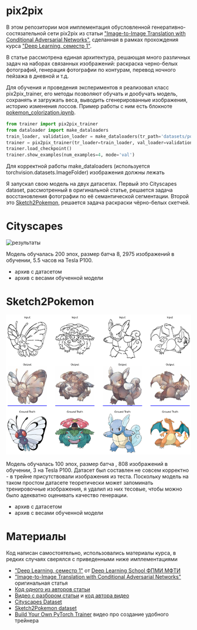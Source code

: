 # pix2pix
В этом репозитории моя имплементация обусловленной генеративно-состязательной сети pix2pix из статьи ["Image-to-Image Translation with Conditional Adversarial Networks"](https://arxiv.org/abs/1611.07004), сделанная в рамках прохождения курса ["Deep Learning, семестр 1"](https://stepik.org/course/91157/).

В статье рассмотрена единая архитектура, решающая много различных задач на наборах связанных изображений: раскраска черно-белых фотографий, генерация фотографии по контурам, перевод ночного пейзажа в дневной и т.д.

Для обучения и проведения экспериментов я реализовал класс pix2pix_trainer, его методы позволяют обучать и дообучать модель, сохранять и загружать веса, выводить сгенерированные изображения, историю изменения лоссов. Пример работы с ним есть блокноте [pokemon_colorization.ipynb](https://github.com/iwassily/pix2pix/blob/main/pokemon_colorization.ipynb).
```python
from trainer import pix2pix_trainer
from dataloader import make_dataloaders
train_loader, validation_loader = make_dataloaders(tr_path='datasets/pokemon/tr/', val_path='datasets/pokemon/val')
trainer = pix2pix_trainer(tr_loader=train_loader, val_loader=validation_loader, checkpoint_path='models/pokemon')
trainer.load_checkpoint()
trainer.show_examples(num_examples=4, mode='val')
```
Для корректной работы make_dataloaders (используется torchvision.datasets.ImageFolder) изображения должны лежать 

Я запускал свою модель на двух датасетах. Первый это Cityscapes dataset, рассмотренный в оригинальной статье, решается задача восстановления фотографии по её семантической сегментации.
Второй это [Sketch2Pokemon](https://www.kaggle.com/norod78/sketch2pokemon), решается задача раскраски чёрно-белых скетчей.
# Cityscapes
![результаты](https://github.com/iwassily/pix2pix/blob/main/examples/cityscapes.png)

Модель обучалась 200 эпох, размер батча 8, 2975 изображений в обучении, 5.5 часов на Tesla P100. 
* архив с датасетом
* архив с весами обученной модели

# Sketch2Pokemon
![Резкльтаты](https://github.com/iwassily/pix2pix/blob/main/examples/pokemons.png)

Модель обучалась 100 эпох, размер батча , 808 изображений в обучении, 3 на Tesla P100. 
Датасет был составлен не совсем корректно - в трейне присутствовали изображения из теста. Поскольку модель на таком простом датасете теоретически может запоминать тренировочные изображения, я удалил из них тесовые, чтобы можно было адекватно оценивать качество генерации.
* архив с датасетом
* архив с весами обученной модели
# Материалы
Код написан самостоятельно, использовались материалы курса, в редких случаях сверялся с приведенными ниже имплементациями 
* ["Deep Learning, семестр 1"](https://stepik.org/course/91157/) от [Deep Learning School ФПМИ МФТИ](https://www.dlschool.org/)
* ["Image-to-Image Translation with Conditional Adversarial Networks"](https://arxiv.org/abs/1611.07004) оригинальная статья
* [Код одного из авторов статьи](https://github.com/junyanz/pytorch-CycleGAN-and-pix2pix/)
* [Видео с разбором статьи](https://www.youtube.com/watch?v=9SGs4Nm0VR4) и [код автора видео](https://github.com/aladdinpersson/Machine-Learning-Collection/tree/master/ML/Pytorch/GANs/Pix2Pix)
* [Cityscapes Dataset](https://people.eecs.berkeley.edu/~taesung_park/CycleGAN/datasets/cityscapes.zip)
* [Sketch2Pokemon dataset](https://www.kaggle.com/norod78/sketch2pokemon)
* [Build Your Own PyTorch Trainer](https://www.youtube.com/watch?v=8ua0qfbPnfk) видео про создание удобного трейнера
